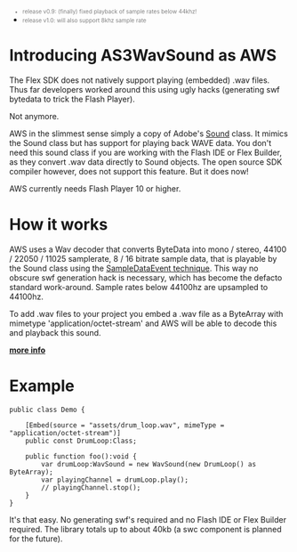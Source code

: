 <font color='grey' size='1'>
<ul><li>release v0.9: (finally) fixed playback of sample rates below 44khz!<br>
</li><li>release v1.0: will also support 8khz sample rate<br>
</font></li></ul>

# Introducing AS3WavSound as AWS #

The Flex SDK does not natively support playing (embedded) .wav files. Thus far developers worked around this using ugly hacks (generating swf bytedata to trick the Flash Player).

Not anymore.

AWS in the slimmest sense simply a copy of Adobe's [Sound](http://help.adobe.com/en_US/FlashPlatform/reference/actionscript/3/flash/media/Sound.html) class. It mimics the Sound class but has support for playing back WAVE data. You don't need this sound class if you are working with the Flash IDE or Flex Builder, as they convert .wav data directly to Sound objects. The open source SDK compiler however, does not support this feature. But it does now!

AWS currently needs Flash Player 10 or higher.

# How it works #

AWS uses a Wav decoder that converts ByteData into mono / stereo, 44100 / 22050 / 11025 samplerate, 8 / 16 bitrate sample data, that is playable by the Sound class using the [SampleDataEvent technique](http://help.adobe.com/en_US/FlashPlatform/reference/actionscript/3/flash/events/SampleDataEvent.html). This way no obscure swf generation hack is necessary, which has become the defacto standard work-around. Sample rates below 44100hz are upsampled to 44100hz.

To add .wav files to your project you embed a .wav file as a ByteArray with mimetype 'application/octet-stream' and AWS will be able to decode this and playback this sound.

**[more info](Documentation.md)**

# Example #

```
public class Demo {
		
	[Embed(source = "assets/drum_loop.wav", mimeType = "application/octet-stream")]
	public const DrumLoop:Class;
		
	public function foo():void {
		var drumLoop:WavSound = new WavSound(new DrumLoop() as ByteArray);
		var playingChannel = drumLoop.play();
		// playingChannel.stop();
	}
}
```

It's that easy. No generating swf's required and no Flash IDE or Flex Builder required. The library totals up to about 40kb (a swc component is planned for the future).